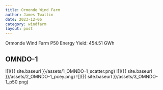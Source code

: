 ```yaml
---
title: Ormonde Wind Farm
author: James Twallin
date: 2023-12-06
category: windfarm
layout: post
---
```

Ormonde Wind Farm P50 Energy Yield: 454.51 GWh

OMNDO-1
-------------
![]({{ site.baseurl }}/assets/1_OMNDO-1_scatter.png)
![]({{ site.baseurl }}/assets/2_OMNDO-1_pcey.png)
![]({{ site.baseurl }}/assets/3_OMNDO-1_p50.png)

